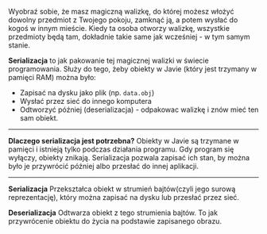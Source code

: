 Wyobraź sobie, że masz magiczną walizkę, do której możesz włożyć dowolny przedmiot z Twojego pokoju, zamknąć ją, a potem wysłać do kogoś w innym mieście. Kiedy ta osoba otworzy walizkę, wszystkie przedmioty będą tam, dokładnie takie same jak wcześniej - w tym samym stanie.

**Serializacja** to jak pakowanie tej magicznej walizki w świecie programowania. Służy do tego, żeby obiekty w Javie (który jest trzymany w pamięci RAM) można było:
- Zapisać na dysku jako plik (np. `data.obj`)
- Wysłać przez sieć do innego komputera
- Odtworzyć później (deserializacja) - odpakowac walizkę i znów mieć ten sam obiekt.

---
**Dlaczego serializacja jest potrzebna?**
Obiekty w Javie są trzymane w pamięci i istnieją tylko podczas działania programu. Gdy program się wyłączy, obiekty znikają. Serializacja pozwala zapisać ich stan, by można było je przywrócić później albo przesłać do innej aplikacji.

---
**Serializacja**
Przekształca obiekt w strumień bajtów(czyli jego surową reprezentację), który można zapisać na dysku lub przesłać przez sieć.

**Deserializacja**
Odtwarza obiekt z tego strumienia bajtów. To jak przywrócenie obiektu do życia na podstawie zapisanego obrazu.
